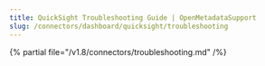 ```yaml
---
title: QuickSight Troubleshooting Guide | OpenMetadataSupport
slug: /connectors/dashboard/quicksight/troubleshooting
---
```


{% partial file="/v1.8/connectors/troubleshooting.md" /%}
